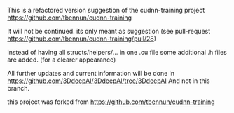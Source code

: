 This is a refactored version suggestion of the cudnn-training project https://github.com/tbennun/cudnn-training

It will not be continued. its only meant as suggestion (see pull-request https://github.com/tbennun/cudnn-training/pull/28)

instead of having all structs/helpers/... in one .cu file some additional .h files are added. (for a clearer appearance)

All further updates and current information will be done in https://github.com/3DdeepAI/3DdeepAI/tree/3DdeepAI And not in this branch.

this project was forked from https://github.com/tbennun/cudnn-training
